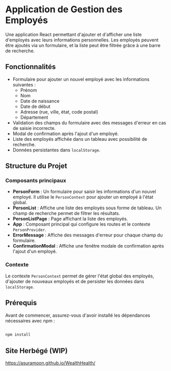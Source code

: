 # Application de Gestion des Employés

Une application React permettant d'ajouter et d'afficher une liste d'employés avec leurs informations personnelles. Les employés peuvent être ajoutés via un formulaire, et la liste peut être filtrée grâce à une barre de recherche.

## Fonctionnalités

- Formulaire pour ajouter un nouvel employé avec les informations suivantes :
  - Prénom
  - Nom
  - Date de naissance
  - Date de début
  - Adresse (rue, ville, état, code postal)
  - Département
- Validation des champs du formulaire avec des messages d'erreur en cas de saisie incorrecte.
- Modal de confirmation après l'ajout d'un employé.
- Liste des employés affichée dans un tableau avec possibilité de recherche.
- Données persistantes dans `localStorage`.

## Structure du Projet

### Composants principaux

- **PersonForm** : Un formulaire pour saisir les informations d'un nouvel employé. Il utilise le `PersonContext` pour ajouter un employé à l'état global.
- **PersonList** : Affiche une liste des employés sous forme de tableau. Un champ de recherche permet de filtrer les résultats.
- **PersonListPage** : Page affichant la liste des employés.
- **App** : Composant principal qui configure les routes et le contexte `PersonProvider`.
- **ErrorMessage** : Affiche des messages d'erreur pour chaque champ du formulaire.
- **ConfirmationModal** : Affiche une fenêtre modale de confirmation après l'ajout d'un employé.

### Contexte

Le contexte `PersonContext` permet de gérer l'état global des employés, d'ajouter de nouveaux employés et de persister les données dans `localStorage`.

## Prérequis

Avant de commencer, assurez-vous d'avoir installé les dépendances nécessaires avec npm :

```bash
  
npm install
```


## Site Herbégé (WIP)

https://asuramoon.github.io/WealthHealth/

